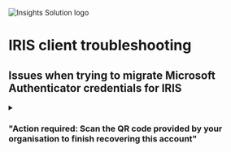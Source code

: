 ![Insights Solution logo](./images/insights-solution.png)

# IRIS client troubleshooting

## Issues when trying to migrate Microsoft Authenticator credentials for IRIS

<details>
    <summary><h3>"Action required: Scan the QR code provided by your organisation to finish recovering this account"</h3></summary>
If you encounter this error when attempting to migrate multi-factor authentication to a new device:

1. In an incognito tab visit "https://mysignins.microsoft.com/security-info"
2. Click "Sign-in options" at the bottom of the Microsoft sign-in page

![Sign-in-options](./images/troubleshooting/sign-in-options.png)

3. From the options, click "Sign in to an organisation"
4. Type "elexon.co.uk" and click "Next"
5. In the subsequent sign-in screen, enter the email you/the user signed up with, and click "Next". Continue the sign-in process as normal
6. Once you have signed in, navigate to "Security info" and select "Add sign-in method"

![Sign-in-options](./images/troubleshooting/security-info.png)

7. In the "Add a method" tab that pops up, choose "Authenticator App" and then "Add"

![Sign-in-options](./images/troubleshooting/add-a-method.png)

8. Follow the instructions until you reach the QR code, and then scan that in the app
</details>